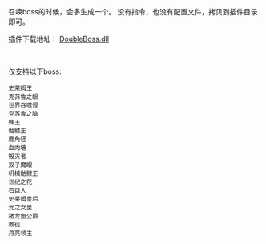 召唤boss的时候，会多生成一个。
没有指令，也没有配置文件，拷贝到插件目录即可。

插件下载地址：
[DoubleBoss.dll](https://github.com/hufang360/TShockDoubleBoss/releases/download/v1.0/DoubleBoss.dll)


<br>

仅支持以下boss:

```
史莱姆王
克苏鲁之眼
世界吞噬怪
克苏鲁之脑
蜂王
骷髅王
鹿角怪
血肉墙
毁灭者
双子魔眼
机械骷髅王
世纪之花
石巨人
史莱姆皇后
光之女皇
猪龙鱼公爵
教徒
月亮领主
```
